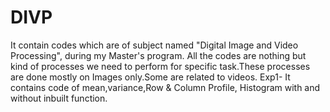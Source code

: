 # DIVP
It contain codes which are of subject named "Digital Image and Video Processing", during my Master's program. All the codes are nothing but kind of processes we need to perform for specific task.These processes are done mostly on Images only.Some are related to videos.
Exp1- It contains code of mean,variance,Row & Column Profile, Histogram with and without inbuilt function.
